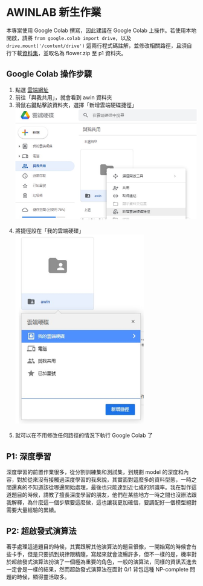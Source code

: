 AWINLAB 新生作業
===

本專案使用 Google Colab 撰寫，因此建議在 Google Colab 上操作。若使用本地開啟，請將 ``from google.colab import drive``，以及 ``drive.mount('/content/drive')`` 這兩行程式碼註解，並修改相關路徑，且須自行下載[資料集](https://www.kaggle.com/datasets/alxmamaev/flowers-recognition)，並取名為 flower.zip 至 p1 資料夾。</br>

## Google Colab 操作步驟
1. 點選 [雲端網址](https://drive.google.com/drive/folders/1WU1v2zSsUUopsihLyKvmEux3eJtsh2ji?usp=sharing)
2. 前往「與我共用」，就會看到 awin 資料夾</br>
3. 滑鼠右鍵點擊該資料夾，選擇「新增雲端硬碟捷徑」<br/>
    <img src="src/3.jpg" width="500px" />
    <br/><br/>
4. 將捷徑設在「我的雲端硬碟」<br/>
    <img src="src/4.jpg" height="500px" />
    <br/><br/>
5. 就可以在不用修改任何路徑的情況下執行 Google Colab 了

## P1: 深度學習
深度學習的前置作業很多，從分割訓練集和測試集，到規劃 model 的深度和內容，對於從來沒有接觸過深度學習的我來說，其實面對這麼多的資料型態，一時之間還真的不知道該從哪邊開始處理，最後也只能達到近七成的辨識率。我在製作這道題目的時候，請教了擅長深度學習的朋友，他們在某些地方一時之間也沒辦法跟我解釋，為什麼這一個步驟要這麼做，這也讓我更加確信，要調配好一個模型絕對需要大量經驗的累績。

## P2: 超啟發式演算法
著手處理這道題目的時候，其實跟解其他演算法的題目很像，一開始寫的時候會有些卡手，但是只要抓到規律跟精隨，寫起來就會流暢許多，但不一樣的是，機率對於超啟發式演算法扮演了一個極為重要的角色，一般的演算法，同樣的資訊丟進去一定會是一樣的結果，然而超啟發式演算法在面對 0/1 背包這種 NP-complete 問題的時候，顯得靈活取多。